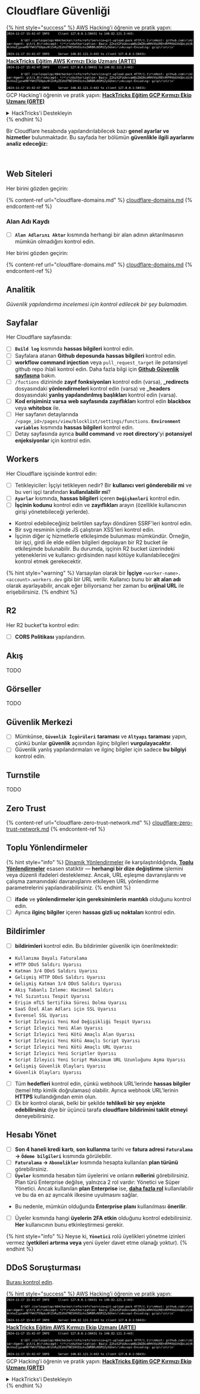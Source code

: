 # Cloudflare Güvenliği

{% hint style="success" %}
AWS Hacking'i öğrenin ve pratik yapın:<img src="../../.gitbook/assets/image (1).png" alt="" data-size="line">[**HackTricks Eğitim AWS Kırmızı Ekip Uzmanı (ARTE)**](https://training.hacktricks.xyz/courses/arte)<img src="../../.gitbook/assets/image (1).png" alt="" data-size="line">\
GCP Hacking'i öğrenin ve pratik yapın: <img src="../../.gitbook/assets/image (2).png" alt="" data-size="line">[**HackTricks Eğitim GCP Kırmızı Ekip Uzmanı (GRTE)**<img src="../../.gitbook/assets/image (2).png" alt="" data-size="line">](https://training.hacktricks.xyz/courses/grte)

<details>

<summary>HackTricks'i Destekleyin</summary>

* [**abonelik planlarını**](https://github.com/sponsors/carlospolop) kontrol edin!
* **💬 [**Discord grubuna**](https://discord.gg/hRep4RUj7f) veya [**telegram grubuna**](https://t.me/peass) katılın ya da **Twitter**'da **bizi takip edin** 🐦 [**@hacktricks\_live**](https://twitter.com/hacktricks\_live)**.**
* **Hacking ipuçlarını paylaşmak için** [**HackTricks**](https://github.com/carlospolop/hacktricks) ve [**HackTricks Cloud**](https://github.com/carlospolop/hacktricks-cloud) github reposuna PR gönderin.

</details>
{% endhint %}

Bir Cloudflare hesabında yapılandırılabilecek bazı **genel ayarlar ve hizmetler** bulunmaktadır. Bu sayfada her bölümün **güvenlikle ilgili ayarlarını analiz edeceğiz:**

<figure><img src="../../.gitbook/assets/image (117).png" alt=""><figcaption></figcaption></figure>

## Web Siteleri

Her birini gözden geçirin:

{% content-ref url="cloudflare-domains.md" %}
[cloudflare-domains.md](cloudflare-domains.md)
{% endcontent-ref %}

### Alan Adı Kaydı

* [ ] **`Alan Adlarını Aktar`** kısmında herhangi bir alan adının aktarılmasının mümkün olmadığını kontrol edin.

Her birini gözden geçirin:

{% content-ref url="cloudflare-domains.md" %}
[cloudflare-domains.md](cloudflare-domains.md)
{% endcontent-ref %}

## Analitik

_Güvenlik yapılandırma incelemesi için kontrol edilecek bir şey bulamadım._

## Sayfalar

Her Cloudflare sayfasında:

* [ ] **`Build log`** kısmında **hassas bilgileri** kontrol edin.
* [ ] Sayfalara atanan **Github deposunda** **hassas bilgileri** kontrol edin.
* [ ] **workflow command injection** veya `pull_request_target` ile potansiyel github repo ihlali kontrol edin. Daha fazla bilgi için [**Github Güvenlik sayfasına**](../github-security/) bakın.
* [ ] `/fuctions` dizininde **zayıf fonksiyonları** kontrol edin (varsa), **_redirects** dosyasındaki **yönlendirmeleri** kontrol edin (varsa) ve **_headers** dosyasındaki **yanlış yapılandırılmış başlıkları** kontrol edin (varsa).
* [ ] **Kod erişiminiz varsa** **web sayfasında** **zayıflıkları** kontrol edin **blackbox** veya **whitebox** ile.
* [ ] Her sayfanın detaylarında `/<page_id>/pages/view/blocklist/settings/functions`. **`Environment variables`** kısmında **hassas bilgileri** kontrol edin.
* [ ] Detay sayfasında ayrıca **build command** ve **root directory**'yi **potansiyel enjeksiyonlar** için kontrol edin.

## **Workers**

Her Cloudflare işçisinde kontrol edin:

* [ ] Tetikleyiciler: İşçiyi tetikleyen nedir? Bir **kullanıcı veri gönderebilir mi** ve bu veri işçi tarafından **kullanılabilir mi**?
* [ ] **`Ayarlar`** kısmında, **hassas bilgileri** içeren **`Değişkenleri`** kontrol edin.
* [ ] **İşçinin kodunu** kontrol edin ve **zayıflıkları** arayın (özellikle kullanıcının girişi yönetebileceği yerlerde).
* Kontrol edebileceğiniz belirtilen sayfayı döndüren SSRF'leri kontrol edin.
* Bir svg resminin içinde JS çalıştıran XSS'leri kontrol edin.
* İşçinin diğer iç hizmetlerle etkileşimde bulunması mümkündür. Örneğin, bir işçi, girdi ile elde edilen bilgileri depolayan bir R2 bucket ile etkileşimde bulunabilir. Bu durumda, işçinin R2 bucket üzerindeki yeteneklerini ve kullanıcı girdisinden nasıl kötüye kullanılabileceğini kontrol etmek gerekecektir.

{% hint style="warning" %}
Varsayılan olarak bir **İşçiye** `<worker-name>.<account>.workers.dev` gibi bir URL verilir. Kullanıcı bunu bir **alt alan adı** olarak ayarlayabilir, ancak eğer biliyorsanız her zaman bu **orijinal URL** ile erişebilirsiniz.
{% endhint %}

## R2

Her R2 bucket'ta kontrol edin:

* [ ] **CORS Politikası** yapılandırın.

## Akış

TODO

## Görseller

TODO

## Güvenlik Merkezi

* [ ] Mümkünse, **`Güvenlik İçgörüleri`** **taraması** ve **`Altyapı`** **taraması** yapın, çünkü bunlar **güvenlik** açısından ilginç bilgileri **vurgulayacaktır**.
* [ ] Güvenlik yanlış yapılandırmaları ve ilginç bilgiler için sadece **bu bilgiyi** kontrol edin.

## Turnstile

TODO

## **Zero Trust**

{% content-ref url="cloudflare-zero-trust-network.md" %}
[cloudflare-zero-trust-network.md](cloudflare-zero-trust-network.md)
{% endcontent-ref %}

## Toplu Yönlendirmeler

{% hint style="info" %}
[Dinamik Yönlendirmeler](https://developers.cloudflare.com/rules/url-forwarding/dynamic-redirects/) ile karşılaştırıldığında, [**Toplu Yönlendirmeler**](https://developers.cloudflare.com/rules/url-forwarding/bulk-redirects/) esasen statiktir — **herhangi bir dize değiştirme** işlemini veya düzenli ifadeleri desteklemez. Ancak, URL eşleşme davranışlarını ve çalışma zamanındaki davranışlarını etkileyen URL yönlendirme parametrelerini yapılandırabilirsiniz.
{% endhint %}

* [ ] **ifade** ve **yönlendirmeler için gereksinimlerin** **mantıklı** olduğunu kontrol edin.
* [ ] Ayrıca **ilginç bilgiler** içeren **hassas gizli uç noktaları** kontrol edin.

## Bildirimler

* [ ] **bildirimleri** kontrol edin. Bu bildirimler güvenlik için önerilmektedir:
* `Kullanıma Dayalı Faturalama`
* `HTTP DDoS Saldırı Uyarısı`
* `Katman 3/4 DDoS Saldırı Uyarısı`
* `Gelişmiş HTTP DDoS Saldırı Uyarısı`
* `Gelişmiş Katman 3/4 DDoS Saldırı Uyarısı`
* `Akış Tabanlı İzleme: Hacimsel Saldırı`
* `Yol Sızıntısı Tespit Uyarısı`
* `Erişim mTLS Sertifika Süresi Dolma Uyarısı`
* `SaaS Özel Alan Adları için SSL Uyarısı`
* `Evrensel SSL Uyarısı`
* `Script İzleyici Yeni Kod Değişikliği Tespit Uyarısı`
* `Script İzleyici Yeni Alan Uyarısı`
* `Script İzleyici Yeni Kötü Amaçlı Alan Uyarısı`
* `Script İzleyici Yeni Kötü Amaçlı Script Uyarısı`
* `Script İzleyici Yeni Kötü Amaçlı URL Uyarısı`
* `Script İzleyici Yeni Scriptler Uyarısı`
* `Script İzleyici Yeni Script Maksimum URL Uzunluğunu Aşma Uyarısı`
* `Gelişmiş Güvenlik Olayları Uyarısı`
* `Güvenlik Olayları Uyarısı`
* [ ] Tüm **hedefleri** kontrol edin, çünkü webhook URL'lerinde **hassas bilgiler** (temel http kimlik doğrulaması) olabilir. Ayrıca webhook URL'lerinin **HTTPS** kullandığından emin olun.
* [ ] Ek bir kontrol olarak, belki bir şekilde **tehlikeli bir şey** **enjekte edebilirsiniz** diye bir üçüncü tarafa **cloudflare bildirimini taklit etmeyi** deneyebilirsiniz.

## Hesabı Yönet

* [ ] **Son 4 haneli kredi kartı**, **son kullanma** tarihi ve **fatura adresi** **`Faturalama` -> `Ödeme bilgileri`** kısmında görülebilir.
* [ ] **`Faturalama` -> `Abonelikler`** kısmında hesapta kullanılan **plan türünü** görebilirsiniz.
* [ ] **`Üyeler`** kısmında hesabın tüm üyelerini ve onların **rollerini** görebilirsiniz. Plan türü Enterprise değilse, yalnızca 2 rol vardır: Yönetici ve Süper Yönetici. Ancak kullanılan **plan Enterprise** ise, [**daha fazla rol**](https://developers.cloudflare.com/fundamentals/account-and-billing/account-setup/account-roles/) kullanılabilir ve bu da en az ayrıcalık ilkesine uyulmasını sağlar.
* Bu nedenle, mümkün olduğunda **Enterprise planı** kullanılması **önerilir**.
* [ ] Üyeler kısmında hangi **üyelerin** **2FA etkin** olduğunu kontrol edebilirsiniz. **Her** kullanıcının bunu etkinleştirmesi gerekir.

{% hint style="info" %}
Neyse ki, **`Yönetici`** rolü üyelikleri yönetme izinleri vermez (**yetkileri artırma veya** yeni üyeler davet etme olanağı yoktur).
{% endhint %}

## DDoS Soruşturması

[Burası kontrol edin](cloudflare-domains.md#cloudflare-ddos-protection).

{% hint style="success" %}
AWS Hacking'i öğrenin ve pratik yapın:<img src="../../.gitbook/assets/image (1).png" alt="" data-size="line">[**HackTricks Eğitim AWS Kırmızı Ekip Uzmanı (ARTE)**](https://training.hacktricks.xyz/courses/arte)<img src="../../.gitbook/assets/image (1).png" alt="" data-size="line">\
GCP Hacking'i öğrenin ve pratik yapın: <img src="../../.gitbook/assets/image (2).png" alt="" data-size="line">[**HackTricks Eğitim GCP Kırmızı Ekip Uzmanı (GRTE)**<img src="../../.gitbook/assets/image (2).png" alt="" data-size="line">](https://training.hacktricks.xyz/courses/grte)

<details>

<summary>HackTricks'i Destekleyin</summary>

* [**abonelik planlarını**](https://github.com/sponsors/carlospolop) kontrol edin!
* **💬 [**Discord grubuna**](https://discord.gg/hRep4RUj7f) veya [**telegram grubuna**](https://t.me/peass) katılın ya da **Twitter**'da **bizi takip edin** 🐦 [**@hacktricks\_live**](https://twitter.com/hacktricks\_live)**.**
* **Hacking ipuçlarını paylaşmak için** [**HackTricks**](https://github.com/carlospolop/hacktricks) ve [**HackTricks Cloud**](https://github.com/carlospolop/hacktricks-cloud) github reposuna PR gönderin.

</details>
{% endhint %}
